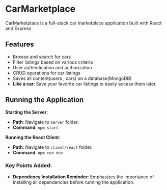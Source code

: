 
# CarMarketplace
CarMarketplace is a full-stack car marketplace application built with React and Express

## Features
* Browse and search for cars
* Filter listings based on various criteria
* User authentication and authorization
* CRUD operations for car listings
* Saves all content(users , cars) on a database(MongoDB)
* **Like a car**: Save your favorite car listings to easily access them later.

## Running the Application

**Starting the Server**:
   - **Path**: Navigate to `server` folder.
   - **Command**: `npm start`

**Running the React Client**:
   - **Path**: Navigate to `client/react` folder.
   - **Command**: `npm run dev`

### Key Points Added:

- **Dependency Installation Reminder**: Emphasizes the importance of installing all dependencies before running the application.
